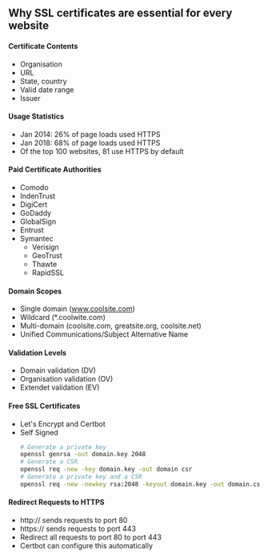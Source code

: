 ## Why SSL certificates are essential for every website

#### Certificate Contents
- Organisation
- URL
- State, country
- Valid date range
- Issuer

#### Usage Statistics
- Jan 2014: 26% of page loads used HTTPS
- Jan 2018: 68% of page loads used HTTPS
- Of the top 100 websites, 81 use HTTPS by default

#### Paid Certificate Authorities
- Comodo
- IndenTrust
- DigiCert
- GoDaddy
- GlobalSign
- Entrust
- Symantec
  - Verisign
  - GeoTrust
  - Thawte
  - RapidSSL
 
#### Domain Scopes
- Single domain (www.coolsite.com)
- Wildcard (*.coolwite.com)
- Multi-domain (coolsite.com, greatsite.org, coolsite.net)
- Unified Communications/Subject Alternative Name

#### Validation Levels
- Domain validation (DV)
- Organisation validation (OV)
- Extendet validation (EV)

#### Free SSL Certificates
- Let's Encrypt and Certbot
- Self Signed
  ```bash
  # Generate a private key
  openssl genrsa -out domain.key 2048
  # Generate a CSR
  openssl req -new -key domain.key -out domain csr
  # Generate a private key and a CSR
  openssl req -new -newkey rsa:2048 -keyout domain.key -out domain.csr
  ```
#### Redirect Requests to HTTPS
- http:// sends requests to port 80
- https:// sends requests to port 443
- Redirect all requests to port 80 to port 443
- Certbot can configure this automatically
